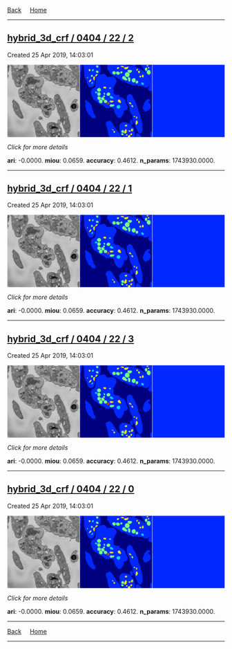 
[Back](..)&nbsp;&nbsp;&nbsp;&nbsp;&nbsp;[Home](https://leapmanlab.github.io/snapshots)

---

<div class="summary"><a href="2"><h2>hybrid_3d_crf / 0404 / 22 / 2</h2></a><p>Created 25 Apr 2019, 14:03:01
</p><a href="2"><img src="2/media/summary.png" align="center"></a><p>
<i>Click for more details</i>
</p></div>

**ari**: -0.0000. **miou**: 0.0659. **accuracy**: 0.4612. **n_params**: 1743930.0000. 

---

<div class="summary"><a href="1"><h2>hybrid_3d_crf / 0404 / 22 / 1</h2></a><p>Created 25 Apr 2019, 14:03:01
</p><a href="1"><img src="1/media/summary.png" align="center"></a><p>
<i>Click for more details</i>
</p></div>

**ari**: -0.0000. **miou**: 0.0659. **accuracy**: 0.4612. **n_params**: 1743930.0000. 

---

<div class="summary"><a href="3"><h2>hybrid_3d_crf / 0404 / 22 / 3</h2></a><p>Created 25 Apr 2019, 14:03:01
</p><a href="3"><img src="3/media/summary.png" align="center"></a><p>
<i>Click for more details</i>
</p></div>

**ari**: -0.0000. **miou**: 0.0659. **accuracy**: 0.4612. **n_params**: 1743930.0000. 

---

<div class="summary"><a href="0"><h2>hybrid_3d_crf / 0404 / 22 / 0</h2></a><p>Created 25 Apr 2019, 14:03:01
</p><a href="0"><img src="0/media/summary.png" align="center"></a><p>
<i>Click for more details</i>
</p></div>

**ari**: -0.0000. **miou**: 0.0659. **accuracy**: 0.4612. **n_params**: 1743930.0000. 

---

[Back](..)&nbsp;&nbsp;&nbsp;&nbsp;&nbsp;[Home](https://leapmanlab.github.io/snapshots)

---